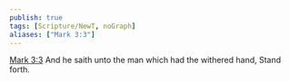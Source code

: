 ```yaml
---
publish: true
tags: [Scripture/NewT, noGraph]
aliases: ["Mark 3:3"]
---
```

[Mark 3:3](https://churchofjesuschrist.org/study/scriptures/nt/mark/3?lang=eng&id=p3#p3) And he saith unto the man which had the withered hand, Stand forth.
